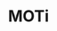 ---
title: MOTi
categories:
- radio
- digital
- press
tags:
- artist
position: 2
image: 
is-featured:
is-front: 
website:
facebook: https://www.facebook.com/motiofficial/
twitter:
instagram:
spotify:
soundcloud:
youtube:
apple:
layout: client
---